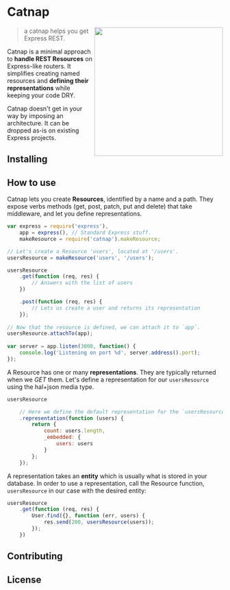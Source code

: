 # Catnap

<img width="300" align="right" src="https://dl.dropboxusercontent.com/u/25944784/catnap.png"/>

> a catnap helps you get Express REST.

Catnap is a minimal approach to **handle REST Resources** on Express-like routers. It simplifies creating named resources and **defining their representations** while keeping your code DRY.

Catnap doesn't get in your way by imposing an architecture. It can be dropped as-is on existing Express projects.

## Installing

## How to use
Catnap lets you create **Resources**, identified by a name and a path. They expose verbs methods (get, post, patch, put and delete) that take middleware, and let you define representations.

~~~~javascript
var express = require('express'),
    app = express(), // Standard Express stuff.
    makeResource = require('catnap').makeResource;

// Let's create a Resource 'users', located at '/users'.
usersResource = makeResource('users', '/users');

usersResource
    .get(function (req, res) {
        // Answers with the list of users
    })

    .post(function (req, res) {
        // Lets us create a user and returns its representation
    });
        
// Now that the resource is defined, we can attach it to `app`.
usersResource.attachTo(app);
    
var server = app.listen(3000, function() {
    console.log('Listening on port %d', server.address().port);
});
~~~~

A Resource has one or many **representations**. They are typically returned when we _GET_ them. Let's define a representation for our `usersResource` using the hal+json media type.

~~~~javascript
usersResource

    // Here we define the default representation for the `usersResource`.
    .representation(function (users) {
        return {
            count: users.length,
            _embedded: {
                users: users
            }
        };
    });
~~~~

A representation takes an **entity** which is usually what is stored in your database. In order to use a representation,
call the Resource function, `usersResource` in our case with the desired entity:

~~~~javascript
usersResource
    .get(function (req, res) {
        User.find({}, function (err, users) {
			res.send(200, usersResource(users));
		});
    })
~~~~

## Contributing

## License
